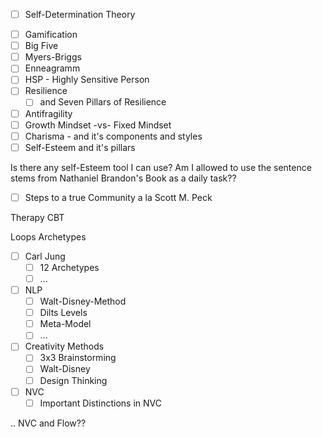 
- [ ] Self-Determination Theory

* [ ] Gamification
* [ ] Big Five
* [ ] Myers-Briggs
* [ ] Enneagramm
* [ ] HSP - Highly Sensitive Person
* [ ] Resilience 
	* [ ] and Seven Pillars of Resilience
* [ ] Antifragility
* [ ] Growth Mindset -vs- Fixed Mindset
* [ ] Charisma - and it's components and styles
* [ ] Self-Esteem and it's pillars

Is there any self-Esteem tool I can use?
Am I allowed to use the sentence stems from Nathaniel Brandon's Book as a daily task??

* [ ] Steps to a true Community a la Scott M. Peck

Therapy
CBT

Loops
Archetypes

* [ ] Carl Jung
	* [ ] 12 Archetypes
	* [ ] ...

* [ ] NLP
	* [ ] Walt-Disney-Method
	* [ ] Dilts Levels
	* [ ] Meta-Model
	* [ ] ...

* [ ] Creativity Methods
	* [ ] 3x3 Brainstorming
	* [ ] Walt-Disney
	* [ ] Design Thinking

* [ ] NVC
	* [ ] Important Distinctions in NVC

.. NVC and Flow??





